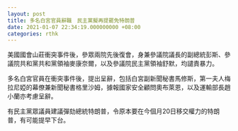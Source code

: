 ```yaml
---
layout: post
title: 多名白宮官員辭職　民主黨擬再提罷免特朗普
date: 2021-01-07 22:34:19.000000000 +08:00
categories: rthk
---
```


美國國會山莊衝突事件後，參眾兩院先後復會，身兼參議院議長的副總統彭斯、參議院共和黨共和黨領袖麥康奈爾，以及參議院民主黨領袖舒默，均譴責暴力。

多名白宮官員在衝突事件後，提出呈辭，包括白宮副新聞秘書馬修斯，第一夫人梅拉尼婭的幕僚兼新聞秘書格里沙姆，據報國家安全顧問奧布萊恩，以及運輸部長趙小蘭亦考慮呈辭。

有民主黨眾議員建議彈劾總統特朗普，令原本要在今個月20日移交權力的特朗普，有可能提早下台。
